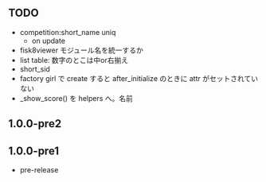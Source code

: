 ## TODO
- competition:short_name uniq
  - on update
- fisk8viewer モジュール名を統一するか
- list table: 数字のとこは中or右揃え
- short_sid
- factory girl で create すると after_initialize のときに attr がセットされていない
- _show_score() を helpers へ。名前

## 1.0.0-pre2

## 1.0.0-pre1
- pre-release
